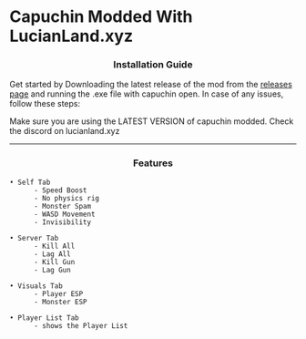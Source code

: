 # Capuchin Modded With LucianLand.xyz

### <p align="center"> Installation Guide </p>

Get started by Downloading the latest release of the mod from the [releases page](https://github.com/LucianLand-xyz/CapuchinModded/releases/tag/Offical) and running the .exe file with capuchin open. In case of any issues, follow these steps:

Make sure you are using the LATEST VERSION of capuchin modded.
Check the discord on lucianland.xyz

-----
### <p align="center"> Features </p>

```
• Self Tab
      - Speed Boost
      - No physics rig
      - Monster Spam
      - WASD Movement
      - Invisibility

• Server Tab
      - Kill All
      - Lag All
      - Kill Gun
      - Lag Gun     

• Visuals Tab
      - Player ESP
      - Monster ESP

• Player List Tab
      - shows the Player List
```

